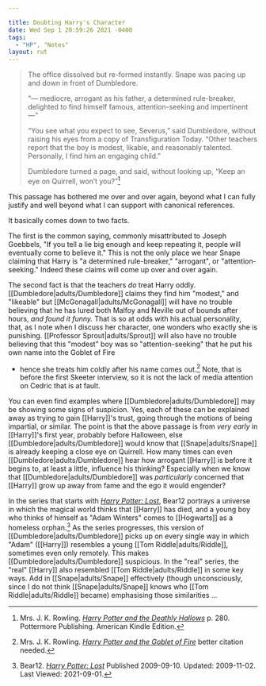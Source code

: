 ```yaml
---

title: Doubting Harry's Character
date: Wed Sep 1 20:59:26 2021 -0400
tags:
  - "HP", "Notes"
layout: rut
---
```



> The office dissolved but re-formed instantly. Snape was pacing up and down in
> front of Dumbledore. 
> 
> “— mediocre, arrogant as his father, a determined rule-breaker, delighted to
> find himself famous, attention-seeking and impertinent —” 
> 
> “You see what you expect to see, Severus,” said Dumbledore, without raising
> his eyes from a copy of Transfiguration Today. “Other teachers report that the
> boy is modest, likable, and reasonably talented. Personally, I find him an
> engaging child.” 
> 
> Dumbledore turned a page, and said, without looking up, “Keep an eye on
> Quirrell, won’t you?”[^20210901-1]

This passage has bothered me over and over again, beyond what I can fully
justify and well beyond what I can support with canonical references.  

It basically comes down to two facts.  

The first is the common saying, commonly misattributed to Joseph Goebbels, "If
you tell a lie big enough and keep repeating it, people will eventually come to
believe it."  This is not the only place we hear Snape claiming that Harry is "a
determined rule-breaker," "arrogant", or "attention-seeking."  Indeed these
claims will come up over and over again.  

The second fact is that the teachers *do* treat Harry oddly.
[[Dumbledore|adults/Dumbledore]] claims they find him "modest," and "likeable"
but [[McGonagall|adults/McGonagall]] will have no trouble believing that he has
lured both Malfoy and Neville out of bounds after hours, *and found it funny.*
That is so at odds with his actual personality, that, as I note when I discuss
her character, one wonders who exactly she is punishing.  [[Professor
Sprout|adults/Sprout]] will also have no trouble believing that this "modest"
boy was so "attention-seeking" that he put his own name into the Goblet of Fire
- hence she treats him coldly after his name comes out.[^20210901-2]  Note, that
is before the first Skeeter interview, so it is not the lack of media attention
on Cedric that is at fault. 

You can even find examples where [[Dumbledore|adults/Dumbledore]] may be showing
some signs of suspicion. Yes, each of these can be explained away as trying to
gain [[Harry]]'s trust, going through the motions of being impartial, or
similar.  The point is that the above passage is from *very early* in
[[Harry]]'s first year, probably before Halloween, else
[[Dumbledore|adults/Dumbledore]] would know that [[Snape|adults/Snape]] is
already keeping a close eye on Quirrell.  How many times can even
[[Dumbledore|adults/Dumbledore]] hear how arrogant [[Harry]] is before it begins
to, at least a little, influence his thinking?  Especially when we know that
[[Dumbledore|adults/Dumbledore]] was *particularly* concerned that [[Harry]]
grow up away from fame and the ego it would engender?  

In the series that starts with _[Harry Potter: Lost][B12HPL1]_, Bear12 portrays
a universe in which the magical world thinks that [[Harry]] has died, and a
young boy who thinks of himself as "Adam Winters" comes to [[Hogwarts]] as a
homeless orphan.[^20210901-3]  As the series progresses, this version of
[[Dumbledore|adults/Dumbledore]] picks up on every single way in which "Adam"
\([[Harry]]\) resembles a young [[Tom Riddle|adults/Riddle]], sometimes even
only remotely.  This makes [[Dumbledore|adults/Dumbledore]] suspicious.  In the
"real" series, the "real" [[Harry]] also resembled [[Tom Riddle|adults/Riddle]]
in some key ways.  Add in [[Snape|adults/Snape]] effectively (though
unconsciously, since I do not think [[Snape|adults/Snape]] knows who [[Tom
Riddle|adults/Riddle]] became) emphasising those similarities …

[^20210901-1]: Mrs. J. K. Rowling. 
    _[Harry Potter and the Deathly Hallows](https://www.goodreads.com/book/show/136251.Harry_Potter_and_the_Deathly_Hallows)_
    p. 280. Pottermore Publishing. American Kindle Edition. 

[^20210901-2]: Mrs. J. K. Rowling. 
    _[Harry Potter and the Goblet of Fire](https://www.goodreads.com/book/show/6.Harry_Potter_and_the_Goblet_of_Fire)_
    better citation needed. 

[^20210901-3]: Bear12. _[Harry Potter: Lost][B12HPL2]_
    Published 2009-09-10. Updated: 2009-11-02. Last Viewed: 2021-09-01. 

[B12HPL1]: https://www.fanfiction.net/s/5366780

[B12HPL2]: https://www.fanfiction.net/s/5366780


